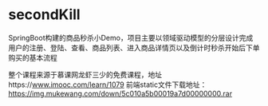 # secondKill
SpringBoot构建的商品秒杀小Demo，项目主要以领域驱动模型的分层设计完成用户的注册、登陆、查看、商品列表、进入商品详情页以及倒计时秒杀开始后下单购买的基本流程

整个课程来源于慕课网龙虾三少的免费课程，地址https://www.imooc.com/learn/1079
前端static文件下载地址：https://img.mukewang.com/down/5c010a5b00019a7d00000000.rar
